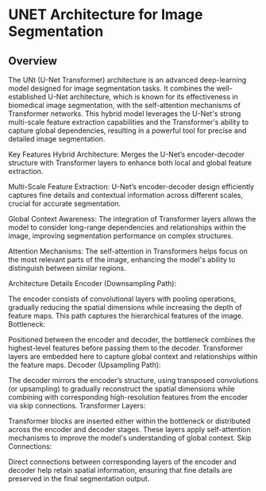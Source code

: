 # UNET Architecture for Image Segmentation 

## Overview
The UNt (U-Net Transformer) architecture is an advanced deep-learning model designed for image segmentation tasks. It combines the well-established U-Net architecture, which is known for its effectiveness in biomedical image segmentation, with the self-attention mechanisms of Transformer networks. This hybrid model leverages the U-Net's strong multi-scale feature extraction capabilities and the Transformer's ability to capture global dependencies, resulting in a powerful tool for precise and detailed image segmentation.

Key Features
Hybrid Architecture: Merges the U-Net’s encoder-decoder structure with Transformer layers to enhance both local and global feature extraction.

Multi-Scale Feature Extraction: U-Net’s encoder-decoder design efficiently captures fine details and contextual information across different scales, crucial for accurate segmentation.

Global Context Awareness: The integration of Transformer layers allows the model to consider long-range dependencies and relationships within the image, improving segmentation performance on complex structures.

Attention Mechanisms: The self-attention in Transformers helps focus on the most relevant parts of the image, enhancing the model's ability to distinguish between similar regions.

Architecture Details
Encoder (Downsampling Path):

The encoder consists of convolutional layers with pooling operations, gradually reducing the spatial dimensions while increasing the depth of feature maps. This path captures the hierarchical features of the image.
Bottleneck:

Positioned between the encoder and decoder, the bottleneck combines the highest-level features before passing them to the decoder. Transformer layers are embedded here to capture global context and relationships within the feature maps.
Decoder (Upsampling Path):

The decoder mirrors the encoder’s structure, using transposed convolutions (or upsampling) to gradually reconstruct the spatial dimensions while combining with corresponding high-resolution features from the encoder via skip connections.
Transformer Layers:

Transformer blocks are inserted either within the bottleneck or distributed across the encoder and decoder stages. These layers apply self-attention mechanisms to improve the model's understanding of global context.
Skip Connections:

Direct connections between corresponding layers of the encoder and decoder help retain spatial information, ensuring that fine details are preserved in the final segmentation output.
